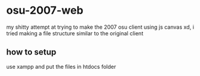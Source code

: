 # osu-2007-web
 my shitty attempt at trying to make the 2007 osu client using js canvas xd, i tried making a file structure similar to the original client
## how to setup
use xampp and put the files in htdocs folder

